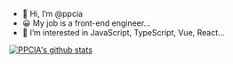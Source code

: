 - 👋 Hi, I’m @ppcia
- 😀 My job is a front-end engineer...
- 👀 I’m interested in JavaScript, TypeScript, Vue, React...


[![PPCIA's github stats](https://github-readme-stats.vercel.app/api?ppcia=anuraghazra)](https://github.com/anuraghazra/github-readme-stats)

<!---
ppcia/ppcia is a ✨ special ✨ repository because its `README.md` (this file) appears on your GitHub profile.
You can click the Preview link to take a look at your changes.
--->
